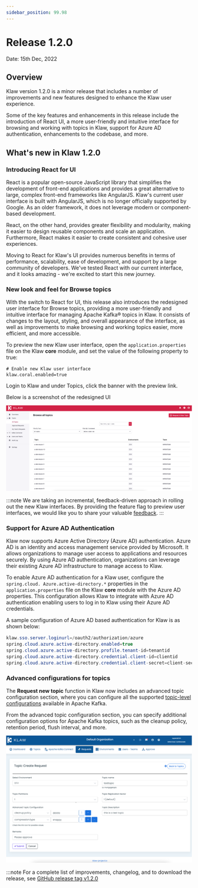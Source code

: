 ```yaml
---
sidebar_position: 99.98
---
```


# Release 1.2.0

Date: 15th Dec, 2022

## Overview

Klaw version 1.2.0 is a minor release that includes a number of
improvements and new features designed to enhance the Klaw user
experience.

Some of the key features and enhancements in this release include the
introduction of React UI, a more user-friendly and intuitive interface
for browsing and working with topics in Klaw, support for Azure AD
authentication, enhancements to the codebase, and more.

## What's new in Klaw 1.2.0

### Introducing React for UI

React is a popular open-source JavaScript library that simplifies the
development of front-end applications and provides a great alternative
to large, complex front-end frameworks like AngularJS. Klaw's current
user interface is built with AngularJS, which is no longer officially
supported by Google. As an older framework, it does not leverage modern
or component-based development.

React, on the other hand, provides greater flexibility and modularity,
making it easier to design reusable components and scale an application.
Furthermore, React makes it easier to create consistent and cohesive
user experiences.

Moving to React for Klaw's UI provides numerous benefits in terms of
performance, scalability, ease of development, and support by a large
community of developers. We've tested React with our current interface,
and it looks amazing - we're excited to start this new journey.

### New look and feel for Browse topics

With the switch to React for UI, this release also introduces the
redesigned user interface for Browse topics, providing a more
user-friendly and intuitive interface for managing Apache Kafka® topics in Klaw.
It consists of changes to the layout, styling, and overall appearance of
the interface, as well as improvements to make browsing and working
topics easier, more efficient, and more accessible.

To preview the new Klaw user interface, open the
`application.properties` file on the Klaw **core** module, and set the
value of the following property to true:

    # Enable new Klaw user interface
    klaw.coral.enabled=true

Login to Klaw and under Topics, click the banner with the preview link.

Below is a screenshot of the redesigned UI

![image](../../static/images/topic/NewInterfaceTopics.png)

:::note
We are taking an incremental, feedback-driven approach in rolling out
the new Klaw interfaces. By providing the feature flag to preview user
interfaces, we would like you to share your valuable
[feedback](https://github.com/aiven/klaw/issues/new?assignees=&labels=&template=03_feature.md).
:::

### Support for Azure AD Authentication

Klaw now supports Azure Active Directory (Azure AD) authentication.
Azure AD is an identity and access management service provided by
Microsoft. It allows organizations to manage user access to applications
and resources securely. By using Azure AD authentication, organizations
can leverage their existing Azure AD infrastructure to manage access to
Klaw.

To enable Azure AD authentication for a Klaw user, configure the
`spring.cloud. Azure.active-directory.*` properties in the
`application.properties` file on the Klaw **core** module with the Azure
AD properties. This configuration allows Klaw to integrate with Azure AD
authentication enabling users to log in to Klaw using their Azure AD
credentials.

A sample configuration of Azure AD based authentication for Klaw is as
shown below:

```java
klaw.sso.server.loginurl=/oauth2/authorization/azure
spring.cloud.azure.active-directory.enabled=true
spring.cloud.azure.active-directory.profile.tenant-id=tenantid
spring.cloud.azure.active-directory.credential.client-id=clientid
spring.cloud.azure.active-directory.credential.client-secret=client-secret
```

### Advanced configurations for topics

The **Request new topic** function in Klaw now includes an advanced
topic configuration section, where you can configure all the supported
[topic-level
configurations](https://kafka.apache.org/documentation/#topicconfigs)
available in Apache Kafka.

From the advanced topic configuration section, you can specify
additional configuration options for Apache Kafka topics, such as the cleanup
policy, retention period, flush interval, and more.

![image](../../static/images/topic/Requestnewtopic.png)

:::note
For a complete list of improvements, changelog, and to download the
release, see [GitHub release tag v1.2.0](https://github.com/aiven/klaw/releases/tag/v1.2.0)
